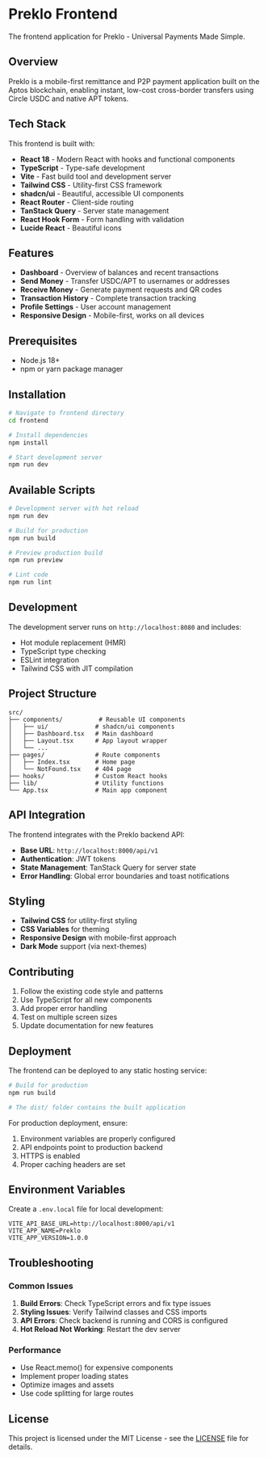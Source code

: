 # Preklo Frontend

The frontend application for Preklo - Universal Payments Made Simple.

## Overview

Preklo is a mobile-first remittance and P2P payment application built on the Aptos blockchain, enabling instant, low-cost cross-border transfers using Circle USDC and native APT tokens.

## Tech Stack

This frontend is built with:

- **React 18** - Modern React with hooks and functional components
- **TypeScript** - Type-safe development
- **Vite** - Fast build tool and development server
- **Tailwind CSS** - Utility-first CSS framework
- **shadcn/ui** - Beautiful, accessible UI components
- **React Router** - Client-side routing
- **TanStack Query** - Server state management
- **React Hook Form** - Form handling with validation
- **Lucide React** - Beautiful icons

## Features

- **Dashboard** - Overview of balances and recent transactions
- **Send Money** - Transfer USDC/APT to usernames or addresses
- **Receive Money** - Generate payment requests and QR codes
- **Transaction History** - Complete transaction tracking
- **Profile Settings** - User account management
- **Responsive Design** - Mobile-first, works on all devices

## Prerequisites

- Node.js 18+ 
- npm or yarn package manager

## Installation

```bash
# Navigate to frontend directory
cd frontend

# Install dependencies
npm install

# Start development server
npm run dev
```

## Available Scripts

```bash
# Development server with hot reload
npm run dev

# Build for production
npm run build

# Preview production build
npm run preview

# Lint code
npm run lint
```

## Development

The development server runs on `http://localhost:8080` and includes:

- Hot module replacement (HMR)
- TypeScript type checking
- ESLint integration
- Tailwind CSS with JIT compilation

## Project Structure

```
src/
├── components/          # Reusable UI components
│   ├── ui/             # shadcn/ui components
│   ├── Dashboard.tsx   # Main dashboard
│   ├── Layout.tsx      # App layout wrapper
│   └── ...
├── pages/              # Route components
│   ├── Index.tsx       # Home page
│   └── NotFound.tsx    # 404 page
├── hooks/              # Custom React hooks
├── lib/                # Utility functions
└── App.tsx             # Main app component
```

## API Integration

The frontend integrates with the Preklo backend API:

- **Base URL**: `http://localhost:8000/api/v1`
- **Authentication**: JWT tokens
- **State Management**: TanStack Query for server state
- **Error Handling**: Global error boundaries and toast notifications

## Styling

- **Tailwind CSS** for utility-first styling
- **CSS Variables** for theming
- **Responsive Design** with mobile-first approach
- **Dark Mode** support (via next-themes)

## Contributing

1. Follow the existing code style and patterns
2. Use TypeScript for all new components
3. Add proper error handling
4. Test on multiple screen sizes
5. Update documentation for new features

## Deployment

The frontend can be deployed to any static hosting service:

```bash
# Build for production
npm run build

# The dist/ folder contains the built application
```

For production deployment, ensure:

1. Environment variables are properly configured
2. API endpoints point to production backend
3. HTTPS is enabled
4. Proper caching headers are set

## Environment Variables

Create a `.env.local` file for local development:

```env
VITE_API_BASE_URL=http://localhost:8000/api/v1
VITE_APP_NAME=Preklo
VITE_APP_VERSION=1.0.0
```

## Troubleshooting

### Common Issues

1. **Build Errors**: Check TypeScript errors and fix type issues
2. **Styling Issues**: Verify Tailwind classes and CSS imports
3. **API Errors**: Check backend is running and CORS is configured
4. **Hot Reload Not Working**: Restart the dev server

### Performance

- Use React.memo() for expensive components
- Implement proper loading states
- Optimize images and assets
- Use code splitting for large routes

## License

This project is licensed under the MIT License - see the [LICENSE](../../LICENSE) file for details.